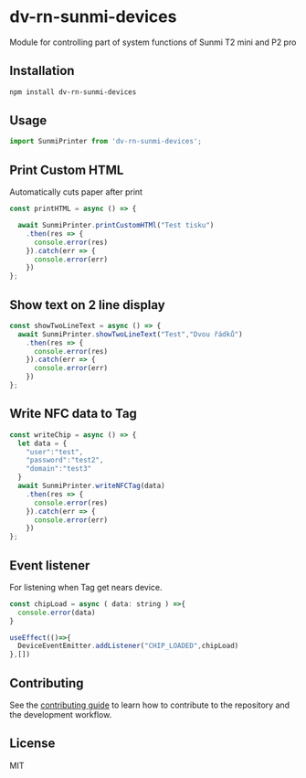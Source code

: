 # dv-rn-sunmi-devices

Module for controlling part of system functions of Sunmi T2 mini and P2 pro

## Installation

```sh
npm install dv-rn-sunmi-devices
```

## Usage

```js
import SunmiPrinter from 'dv-rn-sunmi-devices';
```
## Print Custom HTML
Automatically cuts paper after print

```js
const printHTML = async () => {

  await SunmiPrinter.printCustomHTMl("Test tisku")
    .then(res => {
      console.error(res)
    }).catch(err => {
      console.error(err)
    })
};
```

## Show text on 2 line display
```js
const showTwoLineText = async () => {
  await SunmiPrinter.showTwoLineText("Test","Dvou řádků")
    .then(res => {
      console.error(res)
    }).catch(err => {
      console.error(err)
    })
};

```
## Write NFC data to Tag

```js
const writeChip = async () => {
  let data = {
    "user":"test",
    "password":"test2",
    "domain":"test3"
  }
  await SunmiPrinter.writeNFCTag(data)
    .then(res => {
      console.error(res)
    }).catch(err => {
      console.error(err)
    })
};
```

## Event listener
For listening when Tag get nears device.
```js
const chipLoad = async ( data: string ) =>{
  console.error(data)
}

useEffect(()=>{
  DeviceEventEmitter.addListener("CHIP_LOADED",chipLoad)
},[])
```

## Contributing

See the [contributing guide](CONTRIBUTING.md) to learn how to contribute to the repository and the development workflow.

## License

MIT
